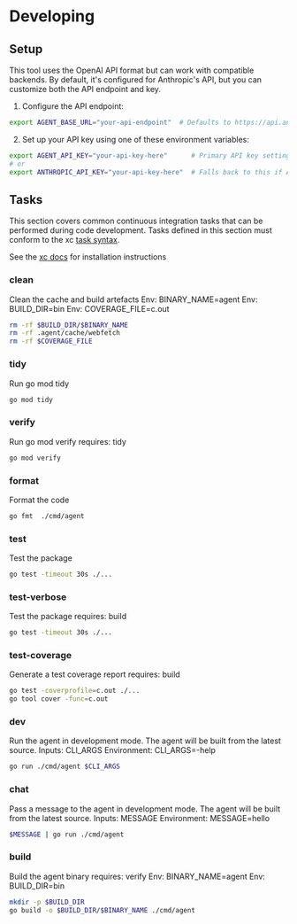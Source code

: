 # Developing

## Setup

This tool uses the OpenAI API format but can work with compatible backends. By default, it's configured for Anthropic's API, but you can customize both the API endpoint and key.

1. Configure the API endpoint:
```bash
export AGENT_BASE_URL="your-api-endpoint"  # Defaults to https://api.anthropic.com/v1/ if not set
```

2. Set up your API key using one of these environment variables:
```bash
export AGENT_API_KEY="your-api-key-here"      # Primary API key setting
# or
export ANTHROPIC_API_KEY="your-api-key-here"  # Falls back to this if AGENT_API_KEY is not set
```

## Tasks

This section covers common continuous integration tasks that can be performed during code development. Tasks defined in this section must conform to the xc [task syntax](https://xcfile.dev/task-syntax/).

See the [xc docs](https://xcfile.dev/getting-started/) for installation instructions

### clean
Clean the cache and build artefacts
Env: BINARY_NAME=agent
Env: BUILD_DIR=bin
Env: COVERAGE_FILE=c.out
```sh
rm -rf $BUILD_DIR/$BINARY_NAME
rm -rf .agent/cache/webfetch
rm -rf $COVERAGE_FILE
```

### tidy
Run go mod tidy
```sh
go mod tidy
```

### verify
Run go mod verify
requires: tidy
```sh
go mod verify
```

### format
Format the code
```sh
go fmt  ./cmd/agent
```

### test
Test the package
```sh
go test -timeout 30s ./...
```

### test-verbose
Test the package
requires: build
```sh
go test -timeout 30s ./...
```

### test-coverage
Generate a test coverage report
requires: build
```sh
go test -coverprofile=c.out ./...
go tool cover -func=c.out
```

### dev
Run the agent in development mode. The agent will be built from the latest source.
Inputs: CLI_ARGS
Environment: CLI_ARGS=-help
```sh
go run ./cmd/agent $CLI_ARGS
```

### chat
Pass a message to the agent in development mode. The agent will be built from the latest source.
Inputs: MESSAGE
Environment: MESSAGE=hello
```sh
$MESSAGE | go run ./cmd/agent 
```

### build
Build the agent binary
requires: verify
Env: BINARY_NAME=agent
Env: BUILD_DIR=bin
```sh
mkdir -p $BUILD_DIR
go build -o $BUILD_DIR/$BINARY_NAME ./cmd/agent
```
